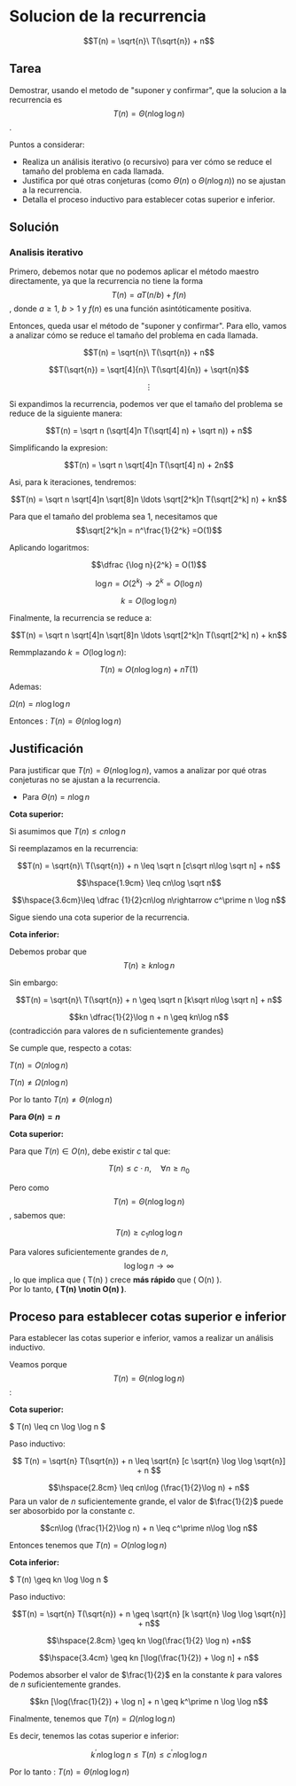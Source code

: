 # Solucion de la recurrencia

$$T(n) = \sqrt{n}\ T(\sqrt{n}) + n$$

## Tarea

Demostrar, usando el metodo de "suponer y confirmar", que la solucion a la recurrencia es $$T(n) = \Theta(n\log \log n)$$.

Puntos a considerar:

- Realiza un análisis iterativo (o recursivo) para ver cómo se reduce el tamaño del problema en cada llamada.
- Justifica por qué otras conjeturas (como $\Theta(n)$ o $\Theta(n\log n))$ no se ajustan a la recurrencia.
- Detalla el proceso inductivo para establecer cotas superior e inferior.

## Solución

### Analisis iterativo

Primero, debemos notar que no podemos aplicar el método maestro directamente, ya que la recurrencia no tiene la forma $$T(n) = aT(n/b) + f(n)$$, donde $a \geq 1$, $b > 1$ y $f(n)$ es una función asintóticamente positiva.

Entonces, queda usar el método de "suponer y confirmar". Para ello, vamos a analizar cómo se reduce el tamaño del problema en cada llamada.

$$T(n) = \sqrt{n}\ T(\sqrt{n}) + n$$

$$T(\sqrt{n}) = \sqrt[4]{n}\ T(\sqrt[4]{n}) + \sqrt{n}$$

$$\vdots$$

Si expandimos la recurrencia, podemos ver que el tamaño del problema se reduce de la siguiente manera:

$$T(n) = \sqrt n (\sqrt[4]n T(\sqrt[4] n) + \sqrt n)) + n$$

Simplificando la expresion:

$$T(n) = \sqrt n \sqrt[4]n T(\sqrt[4] n) + 2n$$

Asi, para k iteraciones, tendremos:

$$T(n) = \sqrt n \sqrt[4]n \sqrt[8]n \ldots \sqrt[2^k]n T(\sqrt[2^k] n) + kn$$

Para que el tamaño del problema sea 1, necesitamos que $$\sqrt[2^k]n = n^\frac{1}{2^k} =O(1)$$

Aplicando logaritmos:

$$\dfrac {\log n}{2^k} = O(1)$$

$$\log n = O(2^k) \rightarrow 2^k = O(\log n)$$

$$k = O(\log \log n)$$

Finalmente, la recurrencia se reduce a:

$$T(n) = \sqrt n \sqrt[4]n \sqrt[8]n \ldots \sqrt[2^k]n T(\sqrt[2^k] n) + kn$$

Remmplazando $k = O(\log \log n)$:

$$T(n) \approx O(n \log\log n)+ n T(1)$$

Ademas:

$\Omega(n) = n\log \log n$

Entonces : $T(n) = \Theta(n\log \log n)$

## Justificación

Para justificar que $T(n) = \Theta(n\log \log n)$, vamos a analizar por qué otras conjeturas no se ajustan a la recurrencia.

- Para $\Theta(n) = n\log n$

**Cota superior:**

Si asumimos que $T(n) \leq cn \log n$

Si reemplazamos en la recurrencia:

$$T(n) = \sqrt{n}\ T(\sqrt{n}) + n \leq \sqrt n [c\sqrt n\log \sqrt n] + n$$

$$\hspace{1.9cm} \leq cn\log \sqrt n$$

$$\hspace{3.6cm}\leq \dfrac {1}{2}cn\log n\rightarrow c^\prime n \log n$$

Sigue siendo una cota superior de la recurrencia.

**Cota inferior:**

Debemos probar que $$T(n) \geq kn \log n$$

Sin embargo:

$$T(n) = \sqrt{n}\ T(\sqrt{n}) + n \geq \sqrt n [k\sqrt n\log \sqrt n] + n$$

$$kn \dfrac{1}{2}\log n  + n \geq kn\log n$$ (contradicción para valores de n suficientemente grandes)

Se cumple que, respecto a cotas:

$T(n) = O(n\log n)$

$T(n) \not = \Omega(n \log n)$

Por lo tanto $T(n) \not = \Theta(n\log n)$

**Para $\Theta(n) = n$**

**Cota superior:**

Para que $T(n) \in O(n)$, debe existir $c$ tal que:

$$T(n) \leq c \cdot n, \quad \forall n \geq n_0$$

Pero como $$T(n) = \Theta(n \log \log n)$$, sabemos que:

$$T(n) \geq c_1 n \log \log n$$

Para valores suficientemente grandes de $n$, $$\log \log n \to \infty $$, lo que implica que \( T(n) \) crece **más rápido** que \( O(n) \).  
Por lo tanto, **\( T(n) \notin O(n) \)**.

## Proceso para establecer cotas superior e inferior

Para establecer las cotas superior e inferior, vamos a realizar un análisis inductivo.

Veamos porque $$T(n) = \Theta(n \log \log n)$$:

**Cota superior:**

$ T(n) \leq cn \log \log n $

Paso inductivo:

$$ T(n) = \sqrt{n} T(\sqrt{n}) + n \leq \sqrt{n} [c \sqrt{n} \log \log \sqrt{n}] + n $$

$$\hspace{2.8cm} \leq cn\log (\frac{1}{2}\log n) + n$$
Para un valor de $n$ suficientemente grande, el valor de $\frac{1}{2}$ puede ser abosorbido por la constante $c$.

$$cn\log (\frac{1}{2}\log n) + n \leq c^\prime n\log \log n$$

Entonces tenemos que $T(n) = O(n\log \log n)$

**Cota inferior:**

$ T(n) \geq kn \log \log n $

Paso inductivo:

$$T(n) = \sqrt{n} T(\sqrt{n}) + n \geq \sqrt{n} [k \sqrt{n} \log \log \sqrt{n}] + n$$

$$\hspace{2.8cm} \geq kn \log(\frac{1}{2} \log n) +n$$

$$\hspace{3.4cm} \geq kn [\log(\frac{1}{2}) + \log n] + n$$

Podemos absorber el valor de $\frac{1}{2}$ en la constante $k$ para valores de $n$ suficientemente grandes.

$$kn [\log(\frac{1}{2}) + \log n] + n \geq k^\prime n \log \log n$$

Finalmente, tenemos que $T(n) = \Omega(n\log \log n)$

Es decir, tenemos las cotas superior e inferior:

$$k^\prime n \log \log n \leq T(n) \leq c^\prime n \log \log n$$

Por lo tanto :  $T(n) = \Theta(n\log \log n)$
